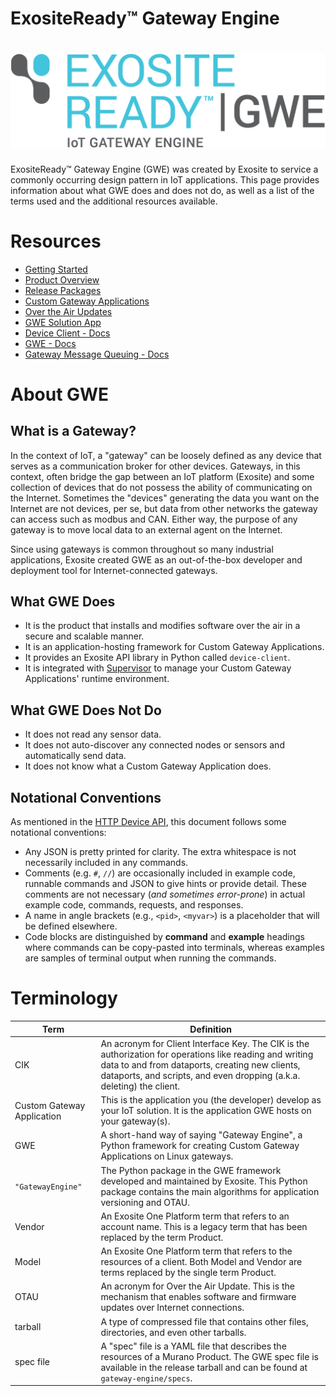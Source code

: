 # ExositeReady™ Gateway Engine

# ![GWE Logo](system_logos_exosite_ready_gwe_rgb_reva.png)

ExositeReady™ Gateway Engine (GWE) was created by Exosite to service a commonly occurring
design pattern in IoT applications. This page provides information about
what GWE does and does not do, as well as a list of the terms 
used and the additional resources available. 

# Resources

* [Getting Started](/exositeready/gwe/getting_started)
* [Product Overview](/exositeready/gwe/product_overview) 
* [Release Packages](/exositeready/gwe/release_packages)
* [Custom Gateway Applications](/exositeready/gwe/custom_gateway_applications)
* [Over the Air Updates](/exositeready/gwe/otau)
* [GWE Solution App](/exositeready/gwe/solution-app)
* [Device Client - Docs](/exositeready/gwe/device-client)
* [GWE - Docs](/exositeready/gwe/gateway-engine)
* [Gateway Message Queuing - Docs](/exositeready/gwe/gmq)

# About GWE 

## What is a Gateway?

In the context of IoT, a "gateway" can be loosely defined as any device
that serves as a communication broker for other devices. Gateways, in
this context, often bridge the gap between an IoT platform (Exosite) and
some collection of devices that do not possess the ability of
communicating on the Internet. Sometimes the "devices"
generating the data you want on the Internet are not devices, per se, but
data from other networks the gateway can access such as modbus and CAN.
Either way, the purpose of any gateway is to move local data to an
external agent on the Internet.

Since using gateways is common throughout so many industrial
applications, Exosite created GWE as an out-of-the-box developer 
and deployment tool for Internet-connected gateways.

## What GWE Does

* It is the product that installs and modifies software over the air
    in a secure and scalable manner.
* It is an application-hosting framework for Custom
    Gateway Applications.
* It provides an Exosite API library in Python called `device-client`.
* It is integrated with [Supervisor](http://supervisord.org) to manage
    your Custom Gateway Applications' runtime environment.

## What GWE Does Not Do

* It does not read any sensor data.
* It does not auto-discover any connected nodes or sensors and
    automatically send data.
* It does not know what a Custom Gateway Application does.

## Notational Conventions

As mentioned in the [HTTP Device API](/murano/products/device_api/http/readme/#notational_conventions), this document follows some notational conventions:

* Any JSON is pretty printed for clarity. The extra whitespace is not necessarily included in any commands.
* Comments (e.g. `#`, `//`) are occasionally included in example code, runnable commands and JSON to give hints or provide detail. These comments are not necessary (*and sometimes error-prone*) in actual example code, commands, requests, and responses.
* A name in angle brackets (e.g., `<pid>`, `<myvar>`) is a placeholder that will be defined elsewhere.
* Code blocks are distinguished by **command** and **example** headings where commands can be copy-pasted into terminals, whereas examples are samples of terminal output when running the commands.

# Terminology

| Term          | Definition    |
| ------------- | ------------- |
| CIK           | An acronym for Client Interface Key. The CIK is the authorization for operations like reading and writing data to and from dataports, creating new clients, dataports, and scripts, and even dropping (a.k.a. deleting) the client.  |
| Custom Gateway Application  | This is the application you (the developer) develop as your IoT solution. It is the application GWE hosts on your gateway(s).  |
| GWE | A short-hand way of saying "Gateway Engine", a Python framework for creating Custom Gateway Applications on Linux gateways. |
| `"GatewayEngine"` | The Python package in the GWE framework developed and maintained by Exosite. This Python package contains the main algorithms for application versioning and OTAU.|
| Vendor | An Exosite One Platform term that refers to an account name. This is a legacy term that has been replaced by the term Product. |
| Model | An Exosite One Platform term that refers to the resources of a client. Both Model and Vendor are terms replaced by the single term Product. |
| OTAU | An acronym for Over the Air Update. This is the mechanism that enables software and firmware updates over Internet connections. |
| tarball | A type of compressed file that contains other files, directories, and even other tarballs. |
| spec file | A "spec" file is a YAML file that describes the resources of a Murano Product. The GWE spec file is available in the release tarball and can be found at `gateway-engine/specs`. |